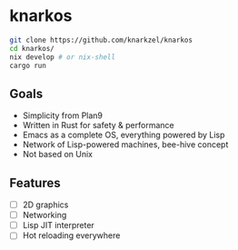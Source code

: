 # knarkos

```bash
git clone https://github.com/knarkzel/knarkos
cd knarkos/
nix develop # or nix-shell
cargo run
```

## Goals

- Simplicity from Plan9
- Written in Rust for safety & performance
- Emacs as a complete OS, everything powered by Lisp
- Network of Lisp-powered machines, bee-hive concept
- Not based on Unix

## Features

- [ ] 2D graphics
- [ ] Networking
- [ ] Lisp JIT interpreter
- [ ] Hot reloading everywhere
